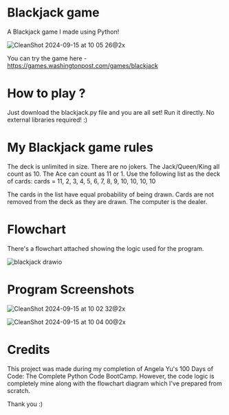 # Blackjack game

A Blackjack game I made using Python!

![CleanShot 2024-09-15 at 10 05 26@2x](https://github.com/user-attachments/assets/df643f52-439c-4f52-9cb0-5fd3d0f98f4f)

You can try the game here - https://games.washingtonpost.com/games/blackjack

# How to play ?
Just download the blackjack.py file and you are all set! Run it directly. No external libraries required! :)

# My Blackjack game rules
The deck is unlimited in size.
There are no jokers.
The Jack/Queen/King all count as 10.
The Ace can count as 11 or 1.
Use the following list as the deck of cards:
cards = 11, 2, 3, 4, 5, 6, 7, 8, 9, 10, 10, 10, 10

The cards in the list have equal probability of being drawn.
Cards are not removed from the deck as they are drawn.
The computer is the dealer.

# Flowchart

There's a flowchart attached showing the logic used for the program.

![blackjack drawio](https://github.com/user-attachments/assets/f549c59b-b659-4ca6-ae2b-ce6e795fe1b8)

# Program Screenshots

![CleanShot 2024-09-15 at 10 02 32@2x](https://github.com/user-attachments/assets/1509c452-ee14-4f99-97df-7dc27add19cc)

![CleanShot 2024-09-15 at 10 04 00@2x](https://github.com/user-attachments/assets/8d582c0b-090f-4ca4-9f42-9c426f17fdf4)

# Credits
This project was made during my completion of Angela Yu's 100 Days of Code: The Complete Python Code BootCamp.
However, the code logic is completely mine along with the flowchart diagram which I've prepared from scratch.

Thank you :)
